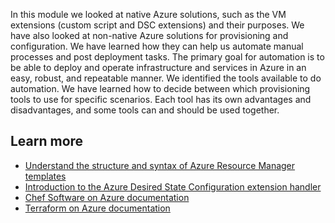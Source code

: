 In this module we looked at native Azure solutions, such as the VM extensions (custom script and DSC extensions) and their purposes.  We have also looked at non-native Azure solutions for provisioning and configuration. We have learned how they can help us automate manual processes and post deployment tasks. The primary goal for automation is to be able to deploy and operate infrastructure and services in Azure in an easy, robust, and repeatable manner. We identified the tools available to do automation. We have learned how to decide between which provisioning tools to use for specific scenarios. Each tool has its own advantages and disadvantages, and some tools can and should be used together.

## Learn more

- [Understand the structure and syntax of Azure Resource Manager templates](https://docs.microsoft.com/azure/azure-resource-manager/resource-group-authoring-templates)
- [Introduction to the Azure Desired State Configuration extension handler](https://docs.microsoft.com/azure/virtual-machines/extensions/dsc-overview)
- [Chef Software on Azure documentation](https://docs.microsoft.com/azure/chef/)
- [Terraform on Azure documentation](https://docs.microsoft.com/azure/terraform/)